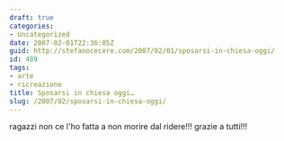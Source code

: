```yaml
---
draft: true
categories:
- Uncategorized
date: 2007-02-01T22:36:05Z
guid: http://stefanocecere.com/2007/02/01/sposarsi-in-chiesa-oggi/
id: 489
tags:
- arte
- ricreazione
title: Sposarsi in chiesa oggi…
slug: /2007/02/sposarsi-in-chiesa-oggi/
---
```


ragazzi non ce l'ho fatta a non morire dal ridere!!! grazie a tutti!!!